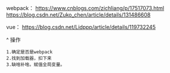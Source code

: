 webpack：
<https://www.cnblogs.com/zichliang/p/17517073.html>
<https://blog.csdn.net/Zuko_chen/article/details/131486608>

vue：
<https://blog.csdn.net/Lidppp/article/details/119732245>

^
操作
```
1.确定是否是webpack
2.找到加载器，扣下来
3.缺啥补啥。赋值全局变量。
```